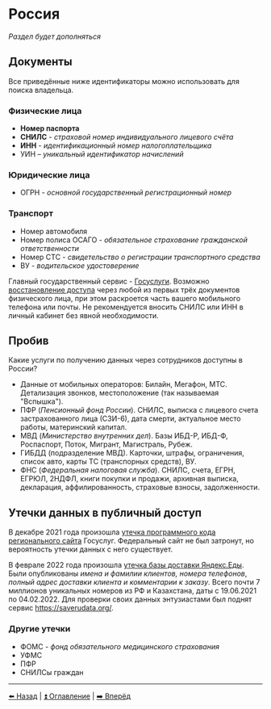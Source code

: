 # Россия

*Раздел будет дополняться*

## Документы

Все приведённые ниже идентификаторы можно использовать для поиска владельца.

### Физические лица
- **Номер паспорта**
- **СНИЛС** - *cтраховой номер индивидуального лицевого счёта*
- **ИНН** - *идентификационный номер налогоплательщика*
- УИН – *уникальный идентификатор начислений*

### Юридические лица
- ОГРН - *основной государственный регистрационный номер*

### Транспорт
- Номер автомобиля
- Номер полиса ОСАГО - *обязательное страхование гражданской ответственности*
- Номер СТС - *свидетельство о регистрации транспортного средства*
- ВУ - *водительское удостоверение*

Главный государственный сервис - [Госуслуги](https://www.gosuslugi.ru/). Возможно
[восстановление доступа](https://esia.gosuslugi.ru/recovery/)
через любой из первых трёх документов физического лица, при этом раскроется
часть вашего мобильного телефона или почты. Не рекомендуется
вносить СНИЛС или ИНН в личный кабинет без явной необходимости.

## Пробив

Какие услуги по получению данных через сотрудников доступны в России?

- Данные от мобильных операторов: Билайн, Мегафон, МТС. Детализация звонков, местоположение (так называемая "Вспышка").
- ПФР (*Пенсионный фонд России*). СНИЛС, выписка с лицевого счета застрахованного лица (СЗИ-6), дата смерти,
актуальное место работы, материнский капитал.
- МВД (*Министерство внутренних дел*). Базы ИБД-Р, ИБД-Ф, Роспаспорт, Поток, Мигрант, Магистраль, Рубеж.
- ГИБДД (подразделение МВД). Карточки, штрафы, ограничения, список авто, карты ТС (транспорных средств), ВУ.
- ФНС (*Федеральная налоговая служба*). СНИЛС, счета, ЕГРН, ЕГРЮЛ, 2НДФЛ, книги покупки и продажи, архивная выписка,
декларация, аффилированность, страховые взносы, задолженности.

## Утечки данных в публичный доступ

В декабре 2021 года произошла [утечка программного кода
регионального сайта](https://www.forbes.ru/tekhnologii/451375-privlec-vnimanie-k-probleme-kto-slil-ishodnyj-kod-gosuslug-i-cem-eto-grozit)
Госуслуг. Федеральный сайт не был затронут, но вероятность
утечки данных с него существует.

В феврале 2022 года произошла [утечка базы доставки Яндекс.Еды](https://habr.com/ru/news/t/654039/).
Были опубликованы _имена и фамилии клиентов, номера телефонов_,
_полный адрес доставки клиента и комментарии к заказу_.
Всего почти 7 миллионов уникальных номеров из РФ и Казахстана, даты с 19.06.2021 по 04.02.2022.
Для проверки своих данных энтузиастами был поднят сервис https://saverudata.org/.

### Другие утечки
- ФОМС - *фонд обязательного медицинского страхования*
- УФМС
- ПФР
- СНИЛСы граждан

---

[⬅️ Назад](./deleteme.md) | [⏫ Оглавление](../README.md) | [➡️ Вперёд](./ukraine.md)
